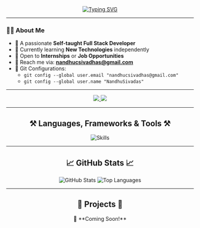 <div align="center">
    <a href="https://git.io/typing-svg">
        <img src="https://readme-typing-svg.herokuapp.com?font=Fira+Code&weight=600&size=28&pause=1000&color=0000FF&width=500&lines=Hello+There+%2C+Nice+To+See+You!;I'm+Nandhu+C+Sivadas;Welcome+to+My+Profile!" alt="Typing SVG" />
    </a>
</div>

---

### 👨‍💻 About Me
- 🌟 A passionate **Self-taught Full Stack Developer**
- 🌱 Currently learning **New Technologies** independently
- 💼 Open to **Internships** or **Job Opportunities**
- 📧 Reach me via: **nandhucsivadhas@gmail.com**
- 🔧 Git Configurations:
  - `git config --global user.email "nandhucsivadhas@gmail.com"`
  - `git config --global user.name "NandhuSivadas"`

---

<div align="center"> 
  <a href="mailto:nandhucsivadhas@gmail.com">
    <img src="https://img.shields.io/badge/Gmail-D14836?style=for-the-badge&logo=gmail&logoColor=white" />
  </a>
  <a href="https://www.linkedin.com/in/nandhucsivadas/" target="_blank">
    <img src="https://img.shields.io/badge/LinkedIn-0077B5?style=for-the-badge&logo=linkedin&logoColor=white" />
  </a>
</div>

---

<h2 align="center">⚒️ Languages, Frameworks & Tools ⚒️</h2>
<div align="center">
    <img src="https://skillicons.dev/icons?i=html,css,js,python,java,c,mysql,mongodb,git,github,vscode&perline=6" alt="Skills" />
</div>

---

<h2 align="center">📈 GitHub Stats 📈</h2>
<div align="center">
  <img src="https://github-readme-stats.vercel.app/api?username=NandhuSivadas&show_icons=true&theme=radical" alt="GitHub Stats" />
  <img src="https://github-readme-stats.vercel.app/api/top-langs/?username=NandhuSivadas&layout=compact&theme=radical" alt="Top Languages" />
</div>

---

<h2 align="center">🌟 Projects 🌟</h2>
<div align="center">
  🚧 **Coming Soon!**
</div>
